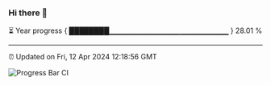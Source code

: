 ### Hi there 👋

⏳ Year progress { ████████▁▁▁▁▁▁▁▁▁▁▁▁▁▁▁▁▁▁▁▁▁▁ } 28.01 %

---

⏰ Updated on Fri, 12 Apr 2024 12:18:56 GMT

![Progress Bar CI](https://github.com/liununu/liununu/workflows/Progress%20Bar%20CI/badge.svg)

